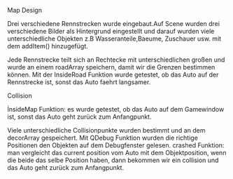 Map Design 

Drei verschiedene Rennstrecken wurde eingebaut.Auf Scene wurden drei verschiedene Bilder als Hintergrund eingestellt
und darauf wurden viele unterschiedliche Objekten z.B Wasseranteile,Baeume, Zuschauer usw. mit dem addItem() hinzugefügt.

Jede Rennstrecke teilt sich an Rechtecke mit unterschiedlichen großen und wurde an einem roadArray speichern,
damit wir die Grenzen bestimmen können.
Mit der InsideRoad Funktion wurde getestet, ob das Auto auf der Rennstrecke ist, sonst das Auto faehrt langsamer.

Collision

İnsideMap Funktion: es wurde getestet, ob das Auto auf dem Gamewindow ist, sonst das Auto geht zurück zum Anfangpunkt.

Viele unterschiedliche Collisionpunkte wurden bestimmt und an dem decorArray gespeichert. 
Mit QDebug Funktion wurden die richtige Positionen den Objekten auf dem Debugfenster gelesen.
crashed Funktion: man vergleicht das current position vom Auto mit dem Objektposition, wenn die beide das selbe Position haben, 
dann bekommen wir ein collision und  das Auto geht zurück zum Anfangpunkt.


